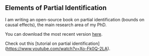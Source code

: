 ## Elements of Partial Identification

I am writing an open-source book on partial identification (bounds on causal effects), the main research area of my PhD.

You can download the most recent version [here](https://github.com/jakobzeitler/elements-of-partial-identification/blob/main/Elements_of_Partial_Identification.pdf).

Check out this [tutorial on partial identification] (https://www.youtube.com/watch?v=Xo-Fk0Q-2LA).


